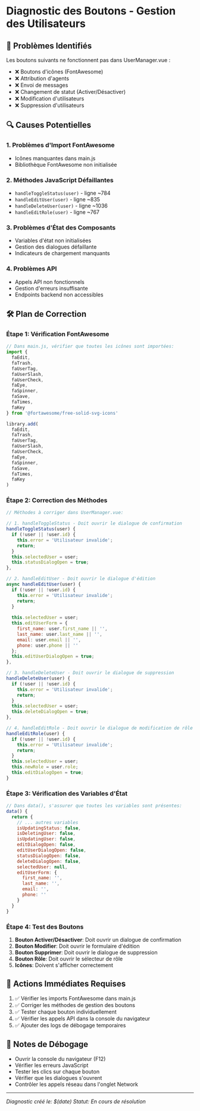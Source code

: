 # Diagnostic des Boutons - Gestion des Utilisateurs

## 🚨 Problèmes Identifiés

Les boutons suivants ne fonctionnent pas dans UserManager.vue :
- ❌ Boutons d'icônes (FontAwesome)
- ❌ Attribution d'agents
- ❌ Envoi de messages
- ❌ Changement de statut (Activer/Désactiver)
- ❌ Modification d'utilisateurs
- ❌ Suppression d'utilisateurs

## 🔍 Causes Potentielles

### 1. Problèmes d'Import FontAwesome
- Icônes manquantes dans main.js
- Bibliothèque FontAwesome non initialisée

### 2. Méthodes JavaScript Défaillantes
- `handleToggleStatus(user)` - ligne ~784
- `handleEditUser(user)` - ligne ~835
- `handleDeleteUser(user)` - ligne ~1036
- `handleEditRole(user)` - ligne ~767

### 3. Problèmes d'État des Composants
- Variables d'état non initialisées
- Gestion des dialogues défaillante
- Indicateurs de chargement manquants

### 4. Problèmes API
- Appels API non fonctionnels
- Gestion d'erreurs insuffisante
- Endpoints backend non accessibles

## 🛠️ Plan de Correction

### Étape 1: Vérification FontAwesome
```javascript
// Dans main.js, vérifier que toutes les icônes sont importées:
import {
  faEdit,
  faTrash,
  faUserTag,
  faUserSlash,
  faUserCheck,
  faEye,
  faSpinner,
  faSave,
  faTimes,
  faKey
} from '@fortawesome/free-solid-svg-icons'

library.add(
  faEdit,
  faTrash,
  faUserTag,
  faUserSlash,
  faUserCheck,
  faEye,
  faSpinner,
  faSave,
  faTimes,
  faKey
)
```

### Étape 2: Correction des Méthodes
```javascript
// Méthodes à corriger dans UserManager.vue:

// 1. handleToggleStatus - Doit ouvrir le dialogue de confirmation
handleToggleStatus(user) {
  if (!user || !user.id) {
    this.error = 'Utilisateur invalide';
    return;
  }
  this.selectedUser = user;
  this.statusDialogOpen = true;
},

// 2. handleEditUser - Doit ouvrir le dialogue d'édition
async handleEditUser(user) {
  if (!user || !user.id) {
    this.error = 'Utilisateur invalide';
    return;
  }
  
  this.selectedUser = user;
  this.editUserForm = {
    first_name: user.first_name || '',
    last_name: user.last_name || '',
    email: user.email || '',
    phone: user.phone || ''
  };
  this.editUserDialogOpen = true;
},

// 3. handleDeleteUser - Doit ouvrir le dialogue de suppression
handleDeleteUser(user) {
  if (!user || !user.id) {
    this.error = 'Utilisateur invalide';
    return;
  }
  this.selectedUser = user;
  this.deleteDialogOpen = true;
},

// 4. handleEditRole - Doit ouvrir le dialogue de modification de rôle
handleEditRole(user) {
  if (!user || !user.id) {
    this.error = 'Utilisateur invalide';
    return;
  }
  this.selectedUser = user;
  this.newRole = user.role;
  this.editDialogOpen = true;
}
```

### Étape 3: Vérification des Variables d'État
```javascript
// Dans data(), s'assurer que toutes les variables sont présentes:
data() {
  return {
    // ... autres variables
    isUpdatingStatus: false,
    isDeletingUser: false,
    isUpdatingUser: false,
    editDialogOpen: false,
    editUserDialogOpen: false,
    statusDialogOpen: false,
    deleteDialogOpen: false,
    selectedUser: null,
    editUserForm: {
      first_name: '',
      last_name: '',
      email: '',
      phone: ''
    }
  }
}
```

### Étape 4: Test des Boutons
1. **Bouton Activer/Désactiver**: Doit ouvrir un dialogue de confirmation
2. **Bouton Modifier**: Doit ouvrir le formulaire d'édition
3. **Bouton Supprimer**: Doit ouvrir le dialogue de suppression
4. **Bouton Rôle**: Doit ouvrir le sélecteur de rôle
5. **Icônes**: Doivent s'afficher correctement

## 🔧 Actions Immédiates Requises

1. ✅ Vérifier les imports FontAwesome dans main.js
2. ✅ Corriger les méthodes de gestion des boutons
3. ✅ Tester chaque bouton individuellement
4. ✅ Vérifier les appels API dans la console du navigateur
5. ✅ Ajouter des logs de débogage temporaires

## 📝 Notes de Débogage

- Ouvrir la console du navigateur (F12)
- Vérifier les erreurs JavaScript
- Tester les clics sur chaque bouton
- Vérifier que les dialogues s'ouvrent
- Contrôler les appels réseau dans l'onglet Network

---
*Diagnostic créé le: $(date)*
*Statut: En cours de résolution*